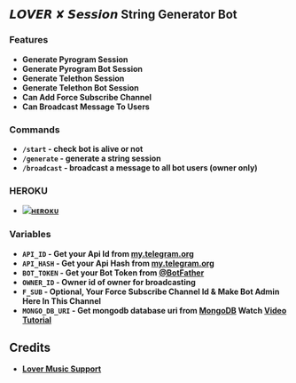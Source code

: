 ## 𝙇𝙊𝙑𝙀𝙍 ✘ 𝙎𝙚𝙨𝙨𝙞𝙤𝙣 String Generator Bot 
 
### Features

- <b>Generate Pyrogram Session
- Generate Pyrogram Bot Session
- Generate Telethon Session
- Generate Telethon Bot Session
- Can Add Force Subscribe Channel
- Can Broadcast Message To Users</b>

### Commands

- <b>`/start` - check bot is alive or not
- `/generate` - generate a string session 
- `/broadcast` - broadcast a message to all bot users (owner only)</b>

### HEROKU

- <b> [![ʜᴇʀᴏᴋᴜ](https://www.herokucdn.com/deploy/button.svg)](https://heroku.com/deploy?template=https://github.com/Lover-Music/Lover_String_Session)<b>

###  Variables

- <b>`API_ID` - Get your Api Id from [my.telegram.org](https://my.telegram.org/apps)
- `API_HASH` - Get your Api Hash from [my.telegram.org](https://my.telegram.org/apps)
- `BOT_TOKEN` - Get your Bot Token from [@BotFather](https://t.me/BotFather)
- `OWNER_ID` - Owner id of owner for broadcasting
- `F_SUB` - Optional, Your Force Subscribe Channel Id & Make Bot Admin Here In This Channel 
- `MONGO_DB_URI` - Get mongodb database uri from [MongoDB](https://mongodb.com) Watch [Video Tutorial](youtube.com)</b>

## Credits

- <b>[Lover Music Support](https://youtube.com/)</b>
